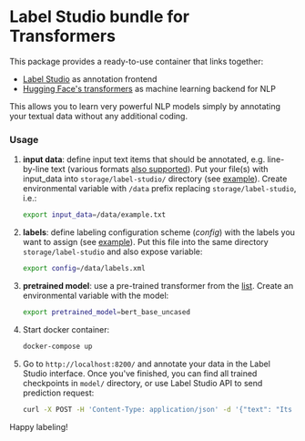 # Label Studio bundle for Transformers

This package provides a ready-to-use container that links together:

- [Label Studio](https://github.com/heartexlabs/label-studio) as annotation frontend
- [Hugging Face's transformers](https://github.com/huggingface/transformers) as machine learning backend for NLP

This allows you to learn very powerful NLP models simply by annotating your textual data without any additional coding.

### Usage

1. **input data**: define input text items that should be annotated, e.g. line-by-line text (various formats [also supported](https://labelstud.io/guide/format.html#Input)). 
Put your file(s) with input_data into `storage/label-studio/` directory (see [example](storage/label-studio/example.txt)).
Create environmental variable with `/data` prefix replacing `storage/label-studio`, i.e.:
    ```bash
    export input_data=/data/example.txt
    ```
    
2. **labels**: define labeling configuration scheme (_config_) with the labels you want to assign (see [example](storage/label-studio/label.xml)).
Put this file into the same directory `storage/label-studio` and also expose variable:
    ```bash
    export config=/data/labels.xml
    ```

3. **pretrained model**: use a pre-trained transformer from the [list](https://huggingface.co/models). 
Create an environmental variable with the model:
    ```bash
    export pretrained_model=bert_base_uncased
    ```

4. Start docker container:
    ```bash
    docker-compose up
    ```

5. Go to `http://localhost:8200/` and annotate your data in the Label Studio interface. Once you've finished, you can find all trained checkpoints in `model/` directory,
or use Label Studio API to send prediction request:
    ```bash
    curl -X POST -H 'Content-Type: application/json' -d '{"text": "Its National Donut Day."}' http://localhost:8200/predict
    ```
 
Happy labeling!
